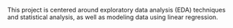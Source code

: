 
This project is centered around exploratory data analysis (EDA) techniques and statistical analysis, as well as modeling data using linear regression.
